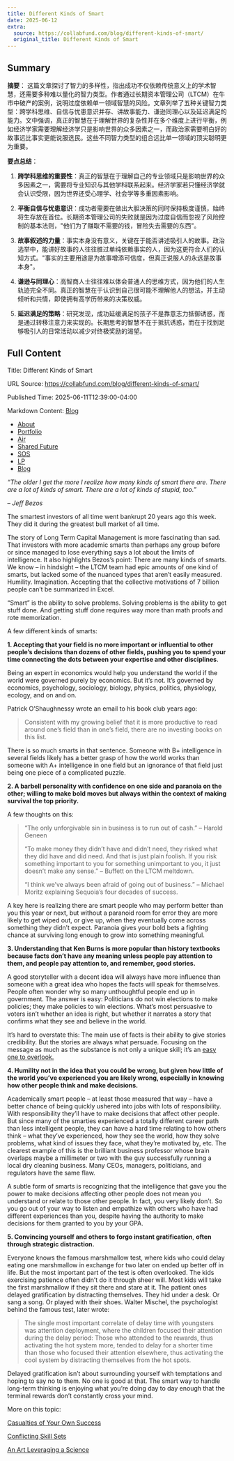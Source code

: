 ```yaml
---
title: Different Kinds of Smart
date: 2025-06-12
extra:
  source: https://collabfund.com/blog/different-kinds-of-smart/
  original_title: Different Kinds of Smart
---
```

## Summary
**摘要**：
这篇文章探讨了智力的多样性，指出成功不仅依赖传统意义上的学术智慧，还需要多种难以量化的智力类型。作者通过长期资本管理公司（LTCM）在牛市中破产的案例，说明过度依赖单一领域智慧的风险。文章列举了五种关键智力类型：跨学科思维、自信与忧患意识并存、讲故事能力、谦逊同理心以及延迟满足的能力。文中强调，真正的智慧在于理解世界的复杂性并在多个维度上进行平衡，例如经济学家需要理解经济学只是影响世界的众多因素之一，而政治家需要明白好的故事远比事实更能说服选民。这些不同智力类型的组合远比单一领域的顶尖聪明更为重要。

**要点总结**：
1. **跨学科思维的重要性**：真正的智慧在于理解自己的专业领域只是影响世界的众多因素之一，需要将专业知识与其他学科联系起来。经济学家若只懂经济学就会认识受限，因为世界还受心理学、社会学等多重因素影响。

2. **平衡自信与忧患意识**：成功者需要在做出大胆决策的同时保持极度谨慎，始终将生存放在首位。长期资本管理公司的失败就是因为过度自信而忽视了风险控制的基本法则，"他们为了赚取不需要的钱，冒险失去需要的东西"。

3. **故事叙述的力量**：事实本身没有意义，关键在于能否讲述吸引人的故事。政治选举中，能讲好故事的人往往胜过单纯依赖事实的人，因为这更符合人们的认知方式。"事实的主要用途是为故事增添可信度，但真正说服人的永远是故事本身"。

4. **谦逊与同理心**：高智商人士往往难以体会普通人的思维方式，因为他们的人生轨迹完全不同。真正的智慧在于认识到自己很可能不理解他人的想法，并主动倾听和共情，即使拥有高学历带来的决策权威。

5. **延迟满足的策略**：研究发现，成功延缓满足的孩子不是靠意志力抵御诱惑，而是通过转移注意力来实现的。长期思考的智慧不在于抵抗诱惑，而在于找到足够吸引人的日常活动以减少对终极奖励的渴望。
## Full Content
Title: Different Kinds of Smart

URL Source: https://collabfund.com/blog/different-kinds-of-smart/

Published Time: 2025-06-11T12:39:00-04:00

Markdown Content:
[Blog](https://collabfund.com/blog)
*   [About](https://collabfund.com/about/)
*   [Portfolio](https://collabfund.com/portfolio)
*   [Air](https://air.collabfund.com/)
*   [Shared Future](https://collabfund.com/shared-future/)
*   [SOS](https://collabfund.com/sos/)
*   [LP](https://collabfund.com/investorportal/)
*   [Blog](https://collabfund.com/blog/)

_“The older I get the more I realize how many kinds of smart there are. There are a lot of kinds of smart. There are a lot of kinds of stupid, too.”_

_– Jeff Bezos_

The smartest investors of all time went bankrupt 20 years ago this week. They did it during the greatest bull market of all time.

The story of Long Term Capital Management is more fascinating than sad. That investors with more academic smarts than perhaps any group before or since managed to lose everything says a lot about the limits of intelligence. It also highlights Bezos’s point: There are many kinds of smarts. We know – in hindsight – the LTCM team had epic amounts of one kind of smarts, but lacked some of the nuanced types that aren’t easily measured. Humility. Imagination. Accepting that the collective motivations of 7 billion people can’t be summarized in Excel.

“Smart” is the ability to solve problems. Solving problems is the ability to get stuff done. And getting stuff done requires way more than math proofs and rote memorization.

A few different kinds of smarts:

**1. Accepting that your field is no more important or influential to other people’s decisions than dozens of other fields, pushing you to spend your time connecting the dots between your expertise and other disciplines**.

Being an expert in economics would help you understand the world if the world were governed purely by economics. But it’s not. It’s governed by economics, psychology, sociology, biology, physics, politics, physiology, ecology, and on and on.

Patrick O’Shaughnessy wrote an email to his book club years ago:

> Consistent with my growing belief that it is more productive to read around one’s field than in one’s field, there are no investing books on this list.

There is so much smarts in that sentence. Someone with B+ intelligence in several fields likely has a better grasp of how the world works than someone with A+ intelligence in one field but an ignorance of that field just being one piece of a complicated puzzle.

**2. A barbell personality with confidence on one side and paranoia on the other; willing to make bold moves but always within the context of making survival the top priority.**

A few thoughts on this:

> “The only unforgivable sin in business is to run out of cash.” – Harold Geneen
> 
> 
> “To make money they didn’t have and didn’t need, they risked what they did have and did need. And that is just plain foolish. If you risk something important to you for something unimportant to you, it just doesn’t make any sense.” – Buffett on the LTCM meltdown.
> 
> 
> “I think we’ve always been afraid of going out of business.” – Michael Moritz explaining Sequoia’s four decades of success.

A key here is realizing there are smart people who may perform better than you this year or next, but without a paranoid room for error they are more likely to get wiped out, or give up, when they eventually come across something they didn’t expect. Paranoia gives your bold bets a fighting chance at surviving long enough to grow into something meaningful.

**3. Understanding that Ken Burns is more popular than history textbooks because facts don’t have any meaning unless people pay attention to them, and people pay attention to, and remember, good stories.**

A good storyteller with a decent idea will always have more influence than someone with a great idea who hopes the facts will speak for themselves. People often wonder why so many unthoughtful people end up in government. The answer is easy: Politicians do not win elections to make policies; they make policies to win elections. What’s most persuasive to voters isn’t whether an idea is right, but whether it narrates a story that confirms what they see and believe in the world.

It’s hard to overstate this: The main use of facts is their ability to give stories credibility. But the stories are always what persuade. Focusing on the message as much as the substance is not only a unique skill; it’s an [easy one to overlook.](https://collabfund.com/blog/the-most-overlooked-trait-of-investing-success/)

**4. Humility not in the idea that you could be wrong, but given how little of the world you’ve experienced you are likely wrong, especially in knowing how other people think and make decisions.**

Academically smart people – at least those measured that way – have a better chance of being quickly ushered into jobs with lots of responsibility. With responsibility they’ll have to make decisions that affect other people. But since many of the smarties experienced a totally different career path than less intelligent people, they can have a hard time relating to how others think – what they’ve experienced, how they see the world, how they solve problems, what kind of issues they face, what they’re motivated by, etc. The clearest example of this is the brilliant business professor whose brain overlaps maybe a millimeter or two with the guy successfully running a local dry cleaning business. Many CEOs, managers, politicians, and regulators have the same flaw.

A subtle form of smarts is recognizing that the intelligence that gave you the power to make decisions affecting other people does not mean you understand or relate to those other people. In fact, you very likely don’t. So you go out of your way to listen and empathize with others who have had different experiences than you, despite having the authority to make decisions for them granted to you by your GPA.

**5. Convincing yourself and others to forgo instant gratification**, **often through strategic distraction.**

Everyone knows the famous marshmallow test, where kids who could delay eating one marshmallow in exchange for two later on ended up better off in life. But the most important part of the test is often overlooked. The kids exercising patience often didn’t do it through sheer will. Most kids will take the first marshmallow if they sit there and stare at it. The patient ones delayed gratification by distracting themselves. They hid under a desk. Or sang a song. Or played with their shoes. Walter Mischel, the psychologist behind the famous test, later wrote:

> The single most important correlate of delay time with youngsters was attention deployment, where the children focused their attention during the delay period: Those who attended to the rewards, thus activating the hot system more, tended to delay for a shorter time than those who focused their attention elsewhere, thus activating the cool system by distracting themselves from the hot spots.

Delayed gratification isn’t about surrounding yourself with temptations and hoping to say no to them. No one is good at that. The smart way to handle long-term thinking is enjoying what you’re doing day to day enough that the terminal rewards don’t constantly cross your mind.

More on this topic:

[Casualties of Your Own Success](https://collabfund.com/blog/casualties-of-your-own-success/)

[Conflicting Skill Sets](https://collabfund.com/blog/conflicting-skill-sets/)

[An Art Leveraging a Science](https://collabfund.com/blog/an-art-leveraging-a-science/)

